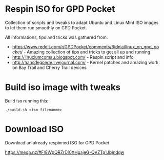 # Respin ISO for GPD Pocket
Collection of scripts and tweaks to adapt Ubuntu and Linux Mint ISO images to let them run smoothly on GPD Pocket.

All informations, tips and tricks was gathered from:
 - https://www.reddit.com/r/GPDPocket/comments/6idnia/linux_on_gpd_pocket/ - Amazing collection of tips and tricks to get all up and running
 - http://linuxiumcomau.blogspot.com/ - Respin script and info
 - http://hansdegoede.livejournal.com/ - Kernel patches and amazing work on Bay Trail and Cherry Trail devices

# Build iso image with tweaks

Build iso running this:

    ./build.sh <iso filenamme>
    
# Download ISO

Download an already respinned ISO for GPD Pocket

https://mega.nz/#F!8WpQRZrD!0XHgajeG-QVZTp1Jbjndgw


